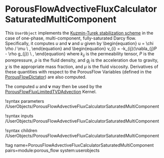 # PorousFlowAdvectiveFluxCalculatorSaturatedMultiComponent

This `UserObject` implements the [Kuzmin-Turek stabilization scheme](kt.md) in the case of one-phase, multi-component, fully-saturated Darcy flow.  Specifically, it computes $u$ and $\mathbf{v}$ and $u$ given by
\begin{equation}
u = \chi \rho / \mu \ ,
\end{equation}
and
\begin{equation}
v_{i} = -k_{ij}(\nabla_{j}P - \rho g_{j}) \ ,
\end{equation}
where $k_{ij}$ is the permeability tensor, $P$ is the porepressure, $\rho$ is the fluid density, and $g_{j}$ is the acceleration due to gravity, $\chi$ is the appropriate mass fraction, and $\mu$ is the fluid viscosity.  Derivatives of these quantities with respect to the PorousFlow Variables (defined in the [PorousFlowDictator](PorousFlowDictator.md)) are also computed.

The computed $u$ and $\mathbf{v}$ may then be used by the [PorousFlowFluxLimitedTVDAdvection](PorousFlowFluxLimitedTVDAdvection.md) Kernel.

!syntax parameters /UserObjects/PorousFlowAdvectiveFluxCalculatorSaturatedMultiComponent

!syntax inputs /UserObjects/PorousFlowAdvectiveFluxCalculatorSaturatedMultiComponent

!syntax children /UserObjects/PorousFlowAdvectiveFluxCalculatorSaturatedMultiComponent

!tag name=PorousFlowAdvectiveFluxCalculatorSaturatedMultiComponent pairs=module:porous_flow system:userobjects
